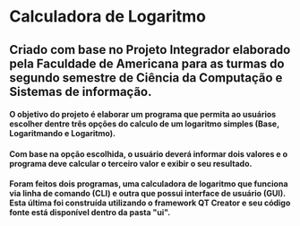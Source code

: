 # Calculadora de Logaritmo

## Criado com base no Projeto Integrador elaborado pela Faculdade de Americana para as turmas do segundo semestre de Ciência da Computação e Sistemas de informação.

#### O objetivo do projeto é elaborar um programa que permita ao usuários escolher dentre três opções do calculo de um logaritmo simples (Base, Logaritmando e Logaritmo).

#### Com base na opção escolhida, o usuário deverá informar dois valores e o programa deve calcular o terceiro valor e exibir o seu resultado.

#### Foram feitos dois programas, uma calculadora de logaritmo que funciona via linha de comando (CLI) e outra que possui interface de usuário (GUI). Esta última foi construída utilizando o framework QT Creator e seu código fonte está disponível dentro da pasta "ui".
